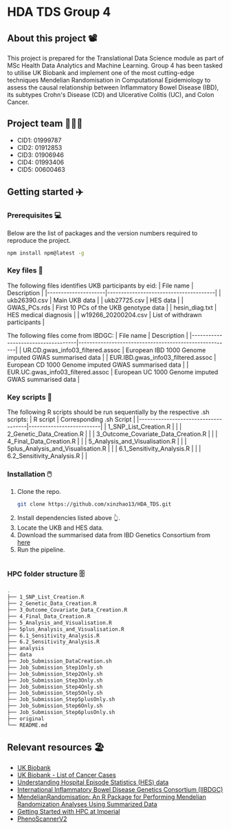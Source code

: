 # HDA TDS Group 4
## About this project 📽️

This project is prepared for the Translational Data Science module as part of MSc Health Data Analytics and Machine Learning. Group 4 has been tasked to utilise UK Biobank and implement one of the most cutting-edge techniques Mendelian Randomisation in Computational Epidemiology to assess the causal relationship between Inflammatory Bowel Disease (IBD), its subtypes Crohn's Disease (CD) and Ulcerative Colitis (UC), and Colon Cancer.

## Project team 🧑‍🤝‍🧑

* CID1: 01999787
* CID2: 01912853
* CID3: 01906946
* CID4: 01993406
* CID5: 00600463

## Getting started ✈️

### Prerequisites 💻

Below are the list of packages and the version numbers required to reproduce the project.

  ```sh
  npm install npm@latest -g
  ```
### Key files 📂

The following files identifies UKB participants by eid:
| File name           | Description                           |
|---------------------|---------------------------------------|
| ukb26390.csv        | Main UKB data                         |
| ukb27725.csv        | HES data                              |
| GWAS_PCs.rds        | First 10 PCs of the UKB genotype data |
| hesin_diag.txt      | HES medical diagnosis                 |
| w19266_20200204.csv | List of withdrawn participants        |

The following files come from IBDGC:
| File name                          | Description                                           |
|------------------------------------|-------------------------------------------------------|
| UR.CD.gwas_info03_filtered.assoc   | European IBD 1000 Genome imputed GWAS summarised data |
| EUR.IBD.gwas_info03_filtered.assoc | European CD 1000 Genome imputed GWAS summarised data  |
| EUR.UC.gwas_info03_filtered.assoc  | European UC 1000 Genome imputed GWAS summarised data  |


### Key scripts 📜

The following R scripts should be run sequentially by the respective .sh scripts:
| R script                            | Corresponding .sh Script |
|-------------------------------------|--------------------------|
| 1_SNP_List_Creation.R               |                          |
| 2_Genetic_Data_Creation.R           |                          |
| 3_Outcome_Covariate_Data_Creation.R |                          |
| 4_Final_Data_Creation.R             |                          |
| 5_Analysis_and_Visualisation.R      |                          |
| 5plus_Analysis_and_Visualisation.R  |                          |
| 6.1_Sensitivity_Analysis.R          |                          |
| 6.2_Sensitivity_Analysis.R          |                          |

### Installation 🖱️

1. Clone the repo.
   ```sh
   git clone https://github.com/xinzhao13/HDA_TDS.git
   ```
2. Install dependencies listed above 👆.
3. Locate the UKB and HES data.
4. Download the summarised data from IBD Genetics Consortium from [here](https://www.ibdgenetics.org/downloads.html)
5. Run the pipeline.
    ```sh
    ````


### HPC folder structure 🗄️
```bash
.
├── 1_SNP_List_Creation.R
├── 2_Genetic_Data_Creation.R
├── 3_Outcome_Covariate_Data_Creation.R
├── 4_Final_Data_Creation.R
├── 5_Analysis_and_Visualisation.R
├── 5plus_Analysis_and_Visualisation.R
├── 6.1_Sensitivity_Analysis.R
├── 6.2_Sensitivity_Analysis.R
├── analysis
├── data
├── Job_Submission_DataCreation.sh
├── Job_Submission_Step1Only.sh
├── Job_Submission_Step2Only.sh
├── Job_Submission_Step3Only.sh
├── Job_Submission_Step4Only.sh
├── Job_Submission_Step5Only.sh
├── Job_Submission_Step5plusOnly.sh
├── Job_Submission_Step6Only.sh
├── Job_Submission_Step6plusOnly.sh
├── original
└── README.md
```

## Relevant resources 🏖️

* [UK Biobank](https://www.ukbiobank.ac.uk/)
* [UK Biobank - List of Cancer Cases](https://biobank.ndph.ox.ac.uk/showcase/field.cgi?id=40006)
* [Understanding Hospital Episode Statistics (HES) data](https://biobank.ndph.ox.ac.uk/showcase/showcase/docs/HospitalEpisodeStatistics.pdf)
* [International Inflammatory Bowel Disease Genetics Consortium (IIBDGC)](https://www.ibdgenetics.org/)
* [MendelianRandomisation: An R Package for Performing Mendelian Randomization Analyses Using Summarized Data](https://cran.r-project.org/web/packages/MendelianRandomization/vignettes/Vignette_MR.pdf)
* [Getting Started with HPC at Imperial](https://www.imperial.ac.uk/admin-services/ict/self-service/research-support/rcs/support/getting-started/)
* [PhenoScannerV2](http://www.phenoscanner.medschl.cam.ac.uk/)